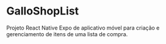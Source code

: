 # GalloShopList
Projeto React Native Expo de aplicativo móvel para criação e gerenciamento de itens de uma lista de compra.
